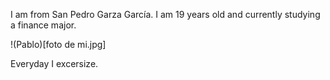 I am from San Pedro Garza García. I am 19 years old and currently studying a finance major.

!(Pablo)[foto de mi.jpg]

Everyday I excersize.
